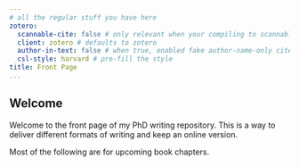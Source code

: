 ```yaml
---
# all the regular stuff you have here
zotero:
  scannable-cite: false # only relevant when your compiling to scannable-cite .odt
  client: zotero # defaults to zotero
  author-in-text: false # when true, enabled fake author-name-only cites by replacing it with the text of the last names of the authors
  csl-style: harvard # pre-fill the style
title: Front Page
...
```


## Welcome

Welcome to the front page of my PhD writing repository. This is a way to deliver different formats of writing and keep an online version. 

Most of the following are for upcoming book chapters.
